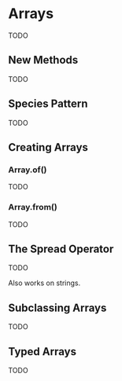 # Arrays

TODO

## New Methods

TODO


## Species Pattern

TODO

## Creating Arrays

### Array.of()

TODO

### Array.from()

TODO

## The Spread Operator

TODO

Also works on strings.

## Subclassing Arrays

TODO

## Typed Arrays

TODO

